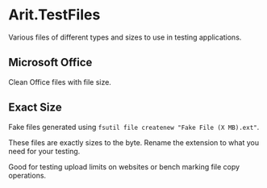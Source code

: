 # Arit.TestFiles #

Various files of different types and sizes to use in testing applications.

## Microsoft Office ##

Clean Office files with file size.

## Exact Size ##

Fake files generated using ```fsutil file createnew "Fake File (X MB).ext"```.

These files are exactly sizes to the byte. Rename the extension to what you need for your testing. 

Good for testing upload limits on websites or bench marking file copy operations.